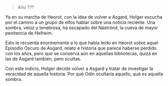 > Año ???

Ya en su marcha de Heorot, con la idea de volver a Asgard, Holger escucha por el camino a un grupo de elfos hablar sobre una noticia reciente. Una sombra, veloz y tenebrosa, ha escapado del Náströnd, la cueva de mayor penitencia de Helheim.

Esto le recuerda enormemente a lo que había leido en Heorot sobre aquel Episodio Oscuro de Asgard, relato e historia que parece haberse perdido con los años, pero que se conserva aún en aquellas bibliotecas, quizá en las de Asgard también, pero ocultas.

Con este indicio, Holger decide volver a Asgard y tratar de investigar la veracidad de aquella historia. Por qué Odín ocultaría aquello, qué es aquella sombra.